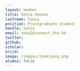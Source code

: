 ```yaml
---
layout: member
title: Sonia Younas
lastname: Sonia
position: Prostgraduate student
handle: sonia
email: sona2@connect.hku.hk
twitter: 
github:
scholar:
orcid: 
image: /images/team/yang.png 
alumni: false
---
```

